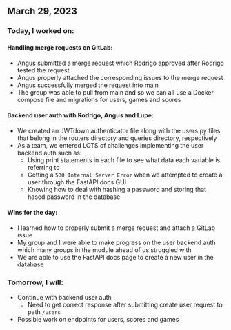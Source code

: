 ## March 29, 2023

### Today, I worked on:

#### Handling merge requests on GitLab:

- Angus submitted a merge request which Rodrigo approved after Rodrigo tested the request
- Angus properly attached the corresponding issues to the merge request
- Angus successfully merged the request into main
- The group was able to pull from main and so we can all use a Docker compose file and migrations for users, games and scores

#### Backend user auth with Rodrigo, Angus and Lupe:

- We created an JWTdown authenticator file along with the users.py files that belong in the routers directory and queries directory, respectively
- As a team, we entered LOTS of challenges implementing the user backend auth such as:
  - Using print statements in each file to see what data each variable is referring to
  - Getting a `500 Internal Server Error` when we attempted to create a user through the FastAPI docs GUI
  - Knowing how to deal with hashing a password and storing that hased password in the database

#### Wins for the day:

- I learned how to properly submit a merge request and attach a GitLab issue
- My group and I were able to make progress on the user backend auth which many groups in the module ahead of us struggled with
- We are able to use the FastAPI docs page to create a new user in the database

### Tomorrow, I will:

- Continue with backend user auth
  - Need to get correct response after submitting create user request to path `/users`
- Possible work on endpoints for users, scores and games
